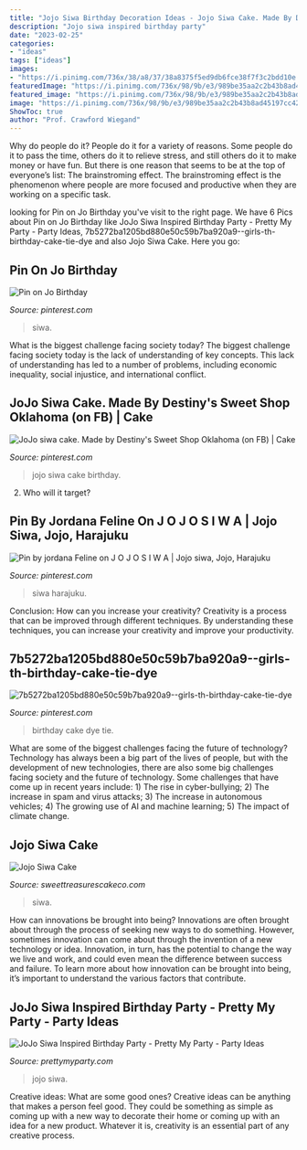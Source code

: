 ```yaml
---
title: "Jojo Siwa Birthday Decoration Ideas - Jojo Siwa Cake. Made By Destiny&#039;s Sweet Shop Oklahoma (on Fb)"
description: "Jojo siwa inspired birthday party"
date: "2023-02-25"
categories:
- "ideas"
tags: ["ideas"]
images:
- "https://i.pinimg.com/736x/38/a8/37/38a8375f5ed9db6fce38f7f3c2bdd10e.jpg"
featuredImage: "https://i.pinimg.com/736x/98/9b/e3/989be35aa2c2b43b8ad45197cc429e1a.jpg"
featured_image: "https://i.pinimg.com/736x/98/9b/e3/989be35aa2c2b43b8ad45197cc429e1a.jpg"
image: "https://i.pinimg.com/736x/98/9b/e3/989be35aa2c2b43b8ad45197cc429e1a.jpg"
ShowToc: true
author: "Prof. Crawford Wiegand"
---
```



Why do people do it?
People do it for a variety of reasons. Some people do it to pass the time, others do it to relieve stress, and still others do it to make money or have fun. But there is one reason that seems to be at the top of everyone’s list: The brainstroming effect. The brainstroming effect is the phenomenon where people are more focused and productive when they are working on a specific task.

	

		
looking for Pin on Jo Birthday you've visit to the right page. We have 6 Pics about Pin on Jo Birthday like JoJo Siwa Inspired Birthday Party - Pretty My Party - Party Ideas, 7b5272ba1205bd880e50c59b7ba920a9--girls-th-birthday-cake-tie-dye and also Jojo Siwa Cake. Here you go:
		
    
## Pin On Jo Birthday

<img loading=lazy src="https://i.pinimg.com/736x/98/9b/e3/989be35aa2c2b43b8ad45197cc429e1a.jpg" onerror="this.onerror=null;this.src='https://tse4.mm.bing.net/th?id=OIP.uFbmOKMMD6aRZmaELdXXDwHaHa&amp;pid=15.1';" alt="Pin on Jo Birthday">

_Source: pinterest.com_

>siwa. 

	

What is the biggest challenge facing society today?
The biggest challenge facing society today is the lack of understanding of key concepts. This lack of understanding has led to a number of problems, including economic inequality, social injustice, and international conflict.

    
## JoJo Siwa Cake. Made By Destiny&#039;s Sweet Shop Oklahoma (on FB) | Cake

<img loading=lazy src="https://i.pinimg.com/736x/e1/e5/33/e1e5332f28facc29785a9a62f738f78a.jpg" onerror="this.onerror=null;this.src='https://tse3.mm.bing.net/th?id=OIP.74SBTei2X3tMz_rqx0-1ngHaLF&amp;pid=15.1';" alt="JoJo siwa cake. Made by Destiny&#039;s Sweet Shop Oklahoma (on FB) | Cake">

_Source: pinterest.com_

>jojo siwa cake birthday. 

	

2) Who will it target?

    
## Pin By Jordana Feline On J O J O S I W A | Jojo Siwa, Jojo, Harajuku

<img loading=lazy src="https://i.pinimg.com/originals/34/b2/c6/34b2c6fdc1f94193bc65c6a507c4b4d8.jpg" onerror="this.onerror=null;this.src='https://tse4.mm.bing.net/th?id=OIP.dvehWryMfUrawQlLf9PF1wHaOH&amp;pid=15.1';" alt="Pin by jordana Feline on J O J O S I W A | Jojo siwa, Jojo, Harajuku">

_Source: pinterest.com_

>siwa harajuku. 

	

Conclusion: How can you increase your creativity?
Creativity is a process that can be improved through different techniques. By understanding these techniques, you can increase your creativity and improve your productivity.

    
## 7b5272ba1205bd880e50c59b7ba920a9--girls-th-birthday-cake-tie-dye

<img loading=lazy src="https://i.pinimg.com/736x/38/a8/37/38a8375f5ed9db6fce38f7f3c2bdd10e.jpg" onerror="this.onerror=null;this.src='https://tse2.mm.bing.net/th?id=OIP.UZRio3cv9S9FbbZ92Xa2qAHaLm&amp;pid=15.1';" alt="7b5272ba1205bd880e50c59b7ba920a9--girls-th-birthday-cake-tie-dye">

_Source: pinterest.com_

>birthday cake dye tie. 

	

What are some of the biggest challenges facing the future of technology?
Technology has always been a big part of the lives of people, but with the development of new technologies, there are also some big challenges facing society and the future of technology. Some challenges that have come up in recent years include: 1) The rise in cyber-bullying; 2) The increase in spam and virus attacks; 3) The increase in autonomous vehicles; 4) The growing use of AI and machine learning; 5) The impact of climate change.

    
## Jojo Siwa Cake

<img loading=lazy src="https://s3.amazonaws.com/images.ecwid.com/images/23538047/1336532918.jpg" onerror="this.onerror=null;this.src='https://tse2.mm.bing.net/th?id=OIP.KN0jgYj88bhajpn1-p-YxQHaJ4&amp;pid=15.1';" alt="Jojo Siwa Cake">

_Source: sweettreasurescakeco.com_

>siwa. 

	

How can innovations be brought into being?
Innovations are often brought about through the process of seeking new ways to do something. However, sometimes innovation can come about through the invention of a new technology or idea. Innovation, in turn, has the potential to change the way we live and work, and could even mean the difference between success and failure. To learn more about how innovation can be brought into being, it’s important to understand the various factors that contribute.

    
## JoJo Siwa Inspired Birthday Party - Pretty My Party - Party Ideas

<img loading=lazy src="https://zolpwsuwoq-flywheel.netdna-ssl.com/wp-content/uploads/2020/04/jojo-siwa-party-table.jpg" onerror="this.onerror=null;this.src='https://tse3.mm.bing.net/th?id=OIP.ko46JAwXWPc9rBgM6_Ch9gHaK-&amp;pid=15.1';" alt="JoJo Siwa Inspired Birthday Party - Pretty My Party - Party Ideas">

_Source: prettymyparty.com_

>jojo siwa. 

	

Creative ideas: What are some good ones?
Creative ideas can be anything that makes a person feel good. They could be something as simple as coming up with a new way to decorate their home or coming up with an idea for a new product. Whatever it is, creativity is an essential part of any creative process.

